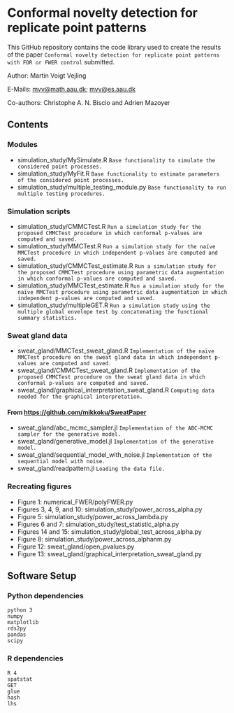 # Conformal novelty detection for replicate point patterns
This GitHub repository contains the code library used to create the results of the paper `Conformal novelty detection for replicate point patterns with FDR or FWER control` submitted.

Author: Martin Voigt Vejling

E-Mails: mvv@math.aau.dk;
         mvv@es.aau.dk

Co-authors: Christophe A. N. Biscio and Adrien Mazoyer

## Contents
### Modules
- simulation_study/MySimulate.R `Base functionality to simulate the considered point processes.`
- simulation_study/MyFit.R `Base functionality to estimate parameters of the considered point processes.`
- simulation_study/multiple_testing_module.py `Base functionality to run multiple testing procedures.`

### Simulation scripts
- simulation_study/CMMCTest.R `Run a simulation study for the proposed CMMCTest procedure in which conformal p-values are computed and saved.`
- simulation_study/MMCTest.R `Run a simulation study for the naïve MMCTest procedure in which independent p-values are computed and saved.`
- simulation_study/CMMCTest_estimate.R `Run a simulation study for the proposed CMMCTest procedure using parametric data augmentation in which conformal p-values are computed and saved.`
- simulation_study/MMCTest_estimate.R `Run a simulation study for the naïve MMCTest procedure using parametric data augmentation in which independent p-values are computed and saved.`
- simulation_study/multipleGET.R `Run a simulation study using the multiple global envelope test by concatenating the functional summary statistics.`

### Sweat gland data
- sweat_gland/MMCTest_sweat_gland.R `Implementation of the naïve MMCTest procedure on the sweat gland data in which independent p-values are computed and saved.`
- sweat_gland/CMMCTest_sweat_gland.R `Implementation of the proposed CMMCTest procedure on the sweat gland data in which conformal p-values are computed and saved.`
- sweat_gland/graphical_interpretation_sweat_gland.R `Computing data needed for the graphical interpretation.`

#### From https://github.com/mikkoku/SweatPaper
- sweat_gland/abc_mcmc_sampler.jl `Implementation of the ABC-MCMC sampler for the generative model.`
- sweat_gland/generative_model.jl `Implementation of the generative model.`
- sweat_gland/sequential_model_with_noise.jl `Implementation of the sequential model with noise.`
- sweat_gland/readpattern.jl `Loading the data file.`

### Recreating figures
- Figure 1: numerical_FWER/polyFWER.py
- Figures 3, 4, 9, and 10: simulation_study/power_across_alpha.py
- Figure 5: simulation_study/power_across_lambda.py
- Figures 6 and 7: simulation_study/test_statistic_alpha.py
- Figures 14 and 15: simulation_study/global_test_across_alpha.py
- Figure 8: simulation_study/power_across_alphanm.py
- Figure 12: sweat_gland/open_pvalues.py
- Figure 13: sweat_gland/graphical_interpretation_sweat_gland.py

## Software Setup

### Python dependencies
```
python 3
numpy
matplotlib
rds2py
pandas
scipy
```

### R dependencies
```
R 4
spatstat
GET
glue
hash
lhs
```

